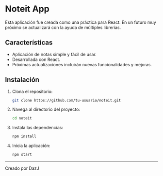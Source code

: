 # Noteit App

Esta aplicación fue creada como una práctica para React. En un futuro muy próximo se actualizará con la ayuda de múltiples librerías.

## Características

- Aplicación de notas simple y fácil de usar.
- Desarrollada con React.
- Próximas actualizaciones incluirán nuevas funcionalidades y mejoras.

## Instalación

1. Clona el repositorio:
   ```bash
   git clone https://github.com/tu-usuario/noteit.git
   ```
2. Navega al directorio del proyecto:
   ```bash
   cd noteit
   ```
3. Instala las dependencias:
   ```bash
   npm install
   ```
4. Inicia la aplicación:
   ```bash
   npm start
   ```

---

Creado por DazJ
